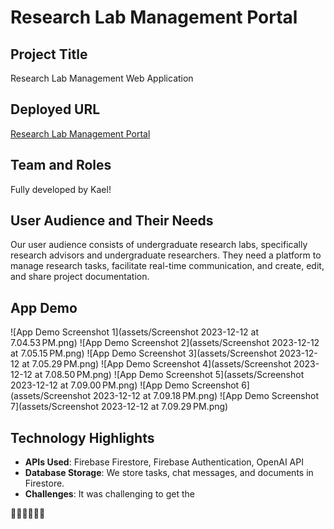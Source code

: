 # Research Lab Management Portal

## Project Title
Research Lab Management Web Application

## Deployed URL
[Research Lab Management Portal](https://lab-portal-f239e.web.app/)

## Team and Roles
Fully developed by Kael!

## User Audience and Their Needs
Our user audience consists of undergraduate research labs, specifically research advisors and undergraduate researchers. They need a platform to manage research tasks, facilitate real-time communication, and create, edit, and share project documentation.

## App Demo
![App Demo Screenshot 1](assets/Screenshot 2023-12-12 at 7.04.53 PM.png)
![App Demo Screenshot 2](assets/Screenshot 2023-12-12 at 7.05.15 PM.png)
![App Demo Screenshot 3](assets/Screenshot 2023-12-12 at 7.05.29 PM.png)
![App Demo Screenshot 4](assets/Screenshot 2023-12-12 at 7.08.50 PM.png)
![App Demo Screenshot 5](assets/Screenshot 2023-12-12 at 7.09.00 PM.png)
![App Demo Screenshot 6](assets/Screenshot 2023-12-12 at 7.09.18 PM.png)
![App Demo Screenshot 7](assets/Screenshot 2023-12-12 at 7.09.29 PM.png)



## Technology Highlights
- **APIs Used**: Firebase Firestore, Firebase Authentication, OpenAI API
- **Database Storage**: We store tasks, chat messages, and documents in Firestore.
- **Challenges**: It was challenging to get the 

👏🏼👏🏼👏🏼
